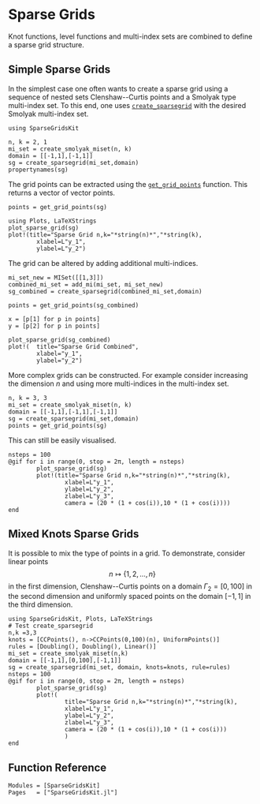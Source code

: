 # Sparse Grids
Knot functions, level functions and multi-index sets are combined to define a sparse grid structure.

## Simple Sparse Grids
In the simplest case one often wants to create a sparse grid using a sequence of nested sets Clenshaw--Curtis points and a Smolyak type multi-index set.
To this end, one uses [`create_sparsegrid`](@ref) with the desired Smolyak multi-index set.
```@example sg
using SparseGridsKit

n, k = 2, 1
mi_set = create_smolyak_miset(n, k)
domain = [[-1,1],[-1,1]]
sg = create_sparsegrid(mi_set,domain)
propertynames(sg)
```
The grid points can be extracted using the [`get_grid_points`](@ref) function.
This returns a vector of vector points.
```@example sg
points = get_grid_points(sg)
```

```@example sg
using Plots, LaTeXStrings
plot_sparse_grid(sg)
plot!(title="Sparse Grid n,k="*string(n)*","*string(k),
        xlabel=L"y_1",
        ylabel=L"y_2")
```

The grid can be altered by adding additional multi-indices.
```@example sg
mi_set_new = MISet([[1,3]]) 
combined_mi_set = add_mi(mi_set, mi_set_new)
sg_combined = create_sparsegrid(combined_mi_set,domain)

points = get_grid_points(sg_combined)

x = [p[1] for p in points]
y = [p[2] for p in points]

plot_sparse_grid(sg_combined)
plot!(  title="Sparse Grid Combined",
        xlabel="y_1",
        ylabel="y_2")
```
More complex grids can be constructed.
For example consider increasing the dimension $n$ and using more multi-indices in the multi-index set. 
```@example sg
n, k = 3, 3
mi_set = create_smolyak_miset(n, k)
domain = [[-1,1],[-1,1],[-1,1]]
sg = create_sparsegrid(mi_set,domain)
points = get_grid_points(sg)
```
This can still be easily visualised.
```@example sg
nsteps = 100
@gif for i in range(0, stop = 2π, length = nsteps)
        plot_sparse_grid(sg)
        plot!(title="Sparse Grid n,k="*string(n)*","*string(k),
                xlabel=L"y_1",
                ylabel=L"y_2",
                zlabel=L"y_3",
                camera = (20 * (1 + cos(i)),10 * (1 + cos(i))))
end
```
## Mixed Knots Sparse Grids
It is possible to mix the type of points in a grid.
To demonstrate, consider linear points $$n\mapsto\{1,2,...,n\}$$ in the first dimension, Clenshaw--Curtis points on a domain $\Gamma_2=[0,100]$ in the second dimension and uniformly spaced points on the domain $[-1,1]$  in the third dimension.
```@example mixed
using SparseGridsKit, Plots, LaTeXStrings
# Test create_sparsegrid
n,k =3,3
knots = [CCPoints(), n->CCPoints(0,100)(n), UniformPoints()]
rules = [Doubling(), Doubling(), Linear()]
mi_set = create_smolyak_miset(n,k)
domain = [[-1,1],[0,100],[-1,1]]
sg = create_sparsegrid(mi_set, domain, knots=knots, rule=rules)
nsteps = 100
@gif for i in range(0, stop = 2π, length = nsteps)
        plot_sparse_grid(sg)
        plot!(
                title="Sparse Grid n,k="*string(n)*","*string(k),
                xlabel=L"y_1",
                ylabel=L"y_2",
                zlabel=L"y_3",
                camera = (20 * (1 + cos(i)),10 * (1 + cos(i)))
                )
end
```

## Function Reference
```@autodocs
Modules = [SparseGridsKit]
Pages   = ["SparseGridsKit.jl"]
```
